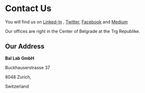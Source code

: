 # Contact Us

You will find us on [Linked-In](https://www.linkedin.com/company/2447364/) , [Twitter](https://twitter.com/distribooted), [Facebook](https://www.facebook.com/Bal-Lab-288009354601998/) and [Medium](https://medium.com/@balajibal)

Our offices are right in the Center of Belgrade at the Trg Republike.

## Our Address

**Bal Lab GmbH**

Buckhauserstrasse 37

8048 Zurich,

Switzerland

